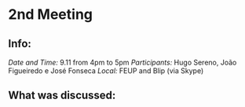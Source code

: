 # 2nd Meeting

## Info:

*Date and Time:* 9.11 from 4pm to 5pm
*Participants:* Hugo Sereno, João Figueiredo e José Fonseca
*Local:* FEUP and Blip (via Skype)

## What was discussed:

